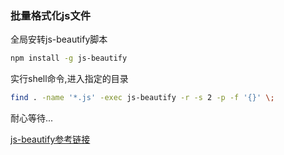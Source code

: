 ### 批量格式化js文件

全局安转js-beautify脚本

```bash
npm install -g js-beautify
```

实行shell命令,进入指定的目录

```bash
find . -name '*.js' -exec js-beautify -r -s 2 -p -f '{}' \;
```

耐心等待...

[js-beautify参考链接](https://github.com/beautify-web/js-beautify#options)

